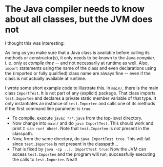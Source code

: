 The Java compiler needs to know about all classes, but the JVM does not
=======================================================================

I thought this was interesting:

As long as you make sure that a Java class is available before calling its
methods or constructor(s), it only needs to be known to the Java *compiler*,
i. e. only at *compile time* -- and not necessarily at runtime as well. Also,
`import` statements using the name of the class and even declarations using
the (imported or fully qualified) class name are always fine -- even if the
class is not actually available at runtime.

I wrote some short example code to illustrate this. In `main/`, there
is the main class `ImportTest`. It is not part of any (explicit) package.
That class imports `test.Importee` and declares a private static member
variable of that type. It only instantiates an instance of `test.Importee`
and calls one of its methods if the first command line parameter is `true`.

- To compile, execute `javac */*.java` from the top-level directory.
- Now change into `main/` and do `java ImportTest`. This should work and
  print `I can run! Whee!`. Note that `test.Importee` is *not* present in
  the classpath.
- Now, from the same directory, do `java ImportTest true`. This will fail
  since `test.Importee` is not present in the classpath...
- That is fixed by `java -cp ..:. ImportTest true`: Now the JVM can access
  `test.Importee` and the program will run, successfully executing the calls
  to `test.Importee`. Neat!
